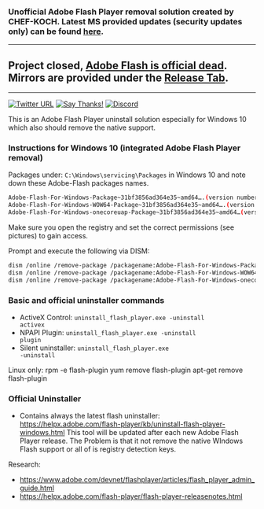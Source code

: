 ### Unofficial Adobe Flash Player removal solution created by CHEF-KOCH. Latest MS provided updates (security updates only) can be found [here](http://www.catalog.update.microsoft.com/search.aspx?q=KB4103729).
----------

## Project closed, [Adobe Flash is official dead](https://blogs.adobe.com/conversations/2017/07/adobe-flash-update.html). Mirrors are provided under the [Release Tab](https://github.com/CHEF-KOCH/Flash_remover/releases).

----------

[![Twitter URL](https://img.shields.io/twitter/url/https/twitter.com/fold_left.svg?style=social&label=Follow%20%40CHEF-KOCH)](https://twitter.com/CKsTechNews)
[![Say Thanks!](https://img.shields.io/badge/Say%20Thanks-!-1EAEDB.svg)](https://saythanks.io/to/CHEF-KOCH)
[![Discord](https://discordapp.com/api/guilds/418256415874875402/widget.png)](https://discord.me/CHEF-KOCH)

This is an Adobe Flash Player uninstall solution especially for Windows 10 which also should remove the native support. 

### Instructions for Windows 10 (integrated Adobe Flash Player removal)


Packages under: `C:\Windows\servicing\Packages` in Windows 10 and note down these Adobe-Flash packages names.


```bash
Adobe-Flash-For-Windows-Package~31bf3856ad364e35~amd64….(version number of the Flash Player)
Adobe-Flash-For-Windows-WOW64-Package~31bf3856ad364e35~amd64….(version number of the Flash Player)
Adobe-Flash-For-Windows-onecoreuap-Package~31bf3856ad364e35~amd64…(version number of the Flash Player)
```

Make sure you open the registry and set the correct permissions (see pictures) to gain access. 

Prompt and execute the following via DISM:
```bash
dism /online /remove-package /packagename:Adobe-Flash-For-Windows-Package~31bf3856ad364e35~amd64-10.0.17134.1
dism /online /remove-package /packagename:Adobe-Flash-For-Windows-WOW64-Package~31bf3856ad364e35~amd64-10.0.17134.1
dism /online /remove-package /packagename:Adobe-Flash-For-Windows-onecoreuap-Package~31bf3856ad364e35~amd64-10.0.17134.1
```



### Basic and official uninstaller commands
* ActiveX Control: <code>uninstall_flash_player.exe -uninstall activex</code>
* NPAPI Plugin: <code>uninstall_flash_player.exe -uninstall plugin</code>
* Silent uninstaller: <code>uninstall_flash_player.exe -uninstall</code>


Linux only:
rpm -e flash-plugin
yum remove flash-plugin
apt-get remove flash-plugin


### Official Uninstaller
- Contains always the latest flash uninstaller: https://helpx.adobe.com/flash-player/kb/uninstall-flash-player-windows.html This tool will be updated after each new Adobe Flash Player release. The Problem is that it not remove the native WIndows Flash support or all of is registry detection keys.



Research:
* https://www.adobe.com/devnet/flashplayer/articles/flash_player_admin_guide.html
* https://helpx.adobe.com/flash-player/flash-player-releasenotes.html
